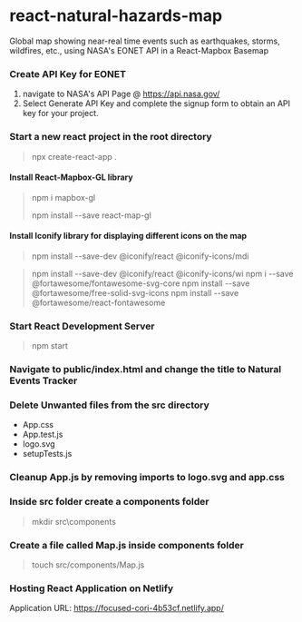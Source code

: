# react-natural-hazards-map
 Global map showing near-real time events such as earthquakes, storms, wildfires, etc., using NASA's EONET API in a React-Mapbox Basemap

 ### Create API Key for EONET
 1. navigate to NASA's API Page @ https://api.nasa.gov/ 
 2. Select Generate API Key and complete the signup form to obtain an API key for your project.

### Start a new react project in the root directory
> npx create-react-app .

#### Install React-Mapbox-GL library
> npm i mapbox-gl
> 
> npm install --save react-map-gl
<!-- > npm install react-mapbox-gl mapbox-gl --save -->

#### Install Iconify library for displaying different icons on the map
<!-- > npm install @iconify/react @iconify/react-mdi -->
> npm install --save-dev @iconify/react @iconify-icons/mdi
<!-- Weather Icons -->
> npm install --save-dev @iconify/react @iconify-icons/wi
> npm i --save @fortawesome/fontawesome-svg-core
> npm install --save @fortawesome/free-solid-svg-icons
> npm install --save @fortawesome/react-fontawesome


### Start React Development Server
> npm start

### Navigate to public/index.html and change the title to Natural Events Tracker

### Delete Unwanted files from the src directory
- App.css
- App.test.js
- logo.svg
- setupTests.js

### Cleanup App.js by removing imports to logo.svg and app.css

### Inside src folder create a components folder 
> mkdir src\components
### Create a file called Map.js inside components folder
> touch src/components/Map.js

### Hosting React Application on Netlify
Application URL: https://focused-cori-4b53cf.netlify.app/ 